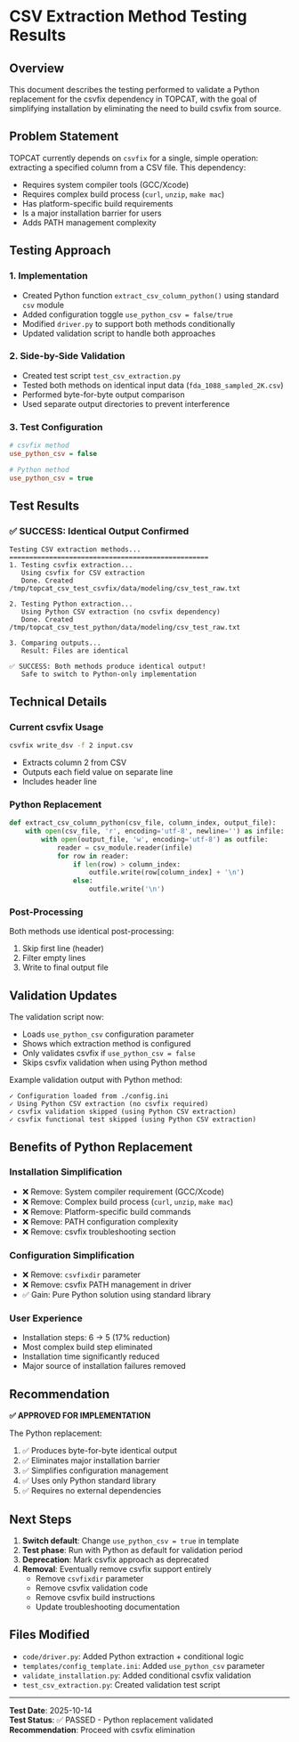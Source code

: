 # CSV Extraction Method Testing Results

## Overview

This document describes the testing performed to validate a Python replacement for the csvfix dependency in TOPCAT, with the goal of simplifying installation by eliminating the need to build csvfix from source.

## Problem Statement

TOPCAT currently depends on `csvfix` for a single, simple operation: extracting a specified column from a CSV file. This dependency:

- Requires system compiler tools (GCC/Xcode)
- Requires complex build process (`curl`, `unzip`, `make mac`)
- Has platform-specific build requirements
- Is a major installation barrier for users
- Adds PATH management complexity

## Testing Approach

### 1. **Implementation**
- Created Python function `extract_csv_column_python()` using standard `csv` module
- Added configuration toggle `use_python_csv = false/true` 
- Modified `driver.py` to support both methods conditionally
- Updated validation script to handle both approaches

### 2. **Side-by-Side Validation**
- Created test script `test_csv_extraction.py` 
- Tested both methods on identical input data (`fda_1088_sampled_2K.csv`)
- Performed byte-for-byte output comparison
- Used separate output directories to prevent interference

### 3. **Test Configuration**
```ini
# csvfix method
use_python_csv = false

# Python method  
use_python_csv = true
```

## Test Results

### ✅ **SUCCESS: Identical Output Confirmed**

```
Testing CSV extraction methods...
==================================================
1. Testing csvfix extraction...
   Using csvfix for CSV extraction
   Done. Created /tmp/topcat_csv_test_csvfix/data/modeling/csv_test_raw.txt

2. Testing Python extraction...
   Using Python CSV extraction (no csvfix dependency)
   Done. Created /tmp/topcat_csv_test_python/data/modeling/csv_test_raw.txt

3. Comparing outputs...
   Result: Files are identical

✅ SUCCESS: Both methods produce identical output!
   Safe to switch to Python-only implementation
```

## Technical Details

### **Current csvfix Usage**
```bash
csvfix write_dsv -f 2 input.csv
```
- Extracts column 2 from CSV
- Outputs each field value on separate line
- Includes header line

### **Python Replacement**
```python
def extract_csv_column_python(csv_file, column_index, output_file):
    with open(csv_file, 'r', encoding='utf-8', newline='') as infile:
        with open(output_file, 'w', encoding='utf-8') as outfile:
            reader = csv_module.reader(infile)
            for row in reader:
                if len(row) > column_index:
                    outfile.write(row[column_index] + '\n')
                else:
                    outfile.write('\n')
```

### **Post-Processing** 
Both methods use identical post-processing:
1. Skip first line (header)  
2. Filter empty lines
3. Write to final output file

## Validation Updates

The validation script now:
- Loads `use_python_csv` configuration parameter
- Shows which extraction method is configured
- Only validates csvfix if `use_python_csv = false`
- Skips csvfix validation when using Python method

Example validation output with Python method:
```
✓ Configuration loaded from ./config.ini
✓ Using Python CSV extraction (no csvfix required)
✓ csvfix validation skipped (using Python CSV extraction)
✓ csvfix functional test skipped (using Python CSV extraction)
```

## Benefits of Python Replacement

### **Installation Simplification**
- ❌ Remove: System compiler requirement (GCC/Xcode)
- ❌ Remove: Complex build process (`curl`, `unzip`, `make mac`)
- ❌ Remove: Platform-specific build commands
- ❌ Remove: PATH configuration complexity
- ❌ Remove: csvfix troubleshooting section

### **Configuration Simplification**  
- ❌ Remove: `csvfixdir` parameter
- ❌ Remove: csvfix PATH management in driver
- ✅ Gain: Pure Python solution using standard library

### **User Experience**
- Installation steps: 6 → 5 (17% reduction)
- Most complex build step eliminated
- Installation time significantly reduced
- Major source of installation failures removed

## Recommendation

**✅ APPROVED FOR IMPLEMENTATION**

The Python replacement:
1. ✅ Produces byte-for-byte identical output 
2. ✅ Eliminates major installation barrier
3. ✅ Simplifies configuration management
4. ✅ Uses only Python standard library
5. ✅ Requires no external dependencies

## Next Steps

1. **Switch default**: Change `use_python_csv = true` in template
2. **Test phase**: Run with Python as default for validation period
3. **Deprecation**: Mark csvfix approach as deprecated
4. **Removal**: Eventually remove csvfix support entirely
   - Remove `csvfixdir` parameter
   - Remove csvfix validation code  
   - Remove csvfix build instructions
   - Update troubleshooting documentation

## Files Modified

- `code/driver.py`: Added Python extraction + conditional logic
- `templates/config_template.ini`: Added `use_python_csv` parameter
- `validate_installation.py`: Added conditional csvfix validation
- `test_csv_extraction.py`: Created validation test script

---

**Test Date**: 2025-10-14  
**Test Status**: ✅ PASSED - Python replacement validated  
**Recommendation**: Proceed with csvfix elimination